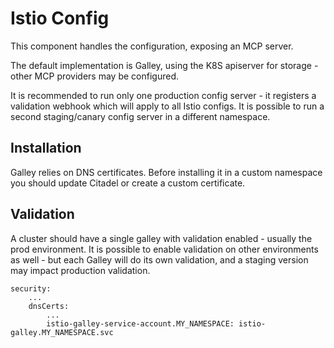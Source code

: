 # Istio Config

This component handles the configuration, exposing an MCP server.

The default implementation is Galley, using the K8S apiserver for storage - other MCP providers may be configured.

It is recommended to run only one production config server - it registers a validation webhook which will apply
to all Istio configs. It is possible to run a second staging/canary config server in a different namespace.

## Installation

Galley relies on DNS certificates. Before installing it in a custom namespace you should update Citadel or
create a custom certificate.

## Validation

A cluster should have a single galley with validation enabled - usually the prod environment.
It is possible to enable validation on other environments as well - but each Galley will do its own
validation, and a staging version may impact production validation.

```yamml
security:
    ...
    dnsCerts:
        ...
        istio-galley-service-account.MY_NAMESPACE: istio-galley.MY_NAMESPACE.svc
```
